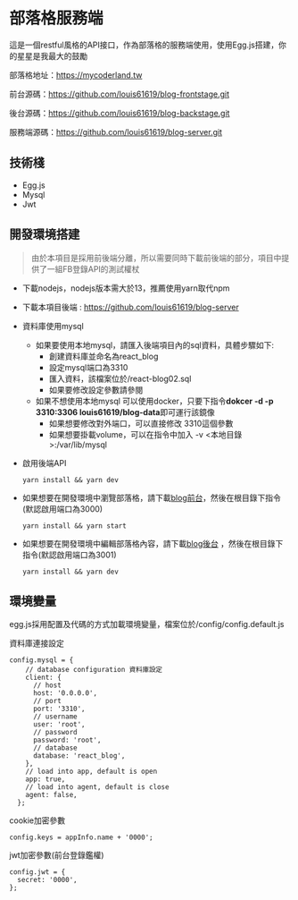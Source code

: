

# 部落格服務端

這是一個restful風格的API接口，作為部落格的服務端使用，使用Egg.js搭建，你的星星是我最大的鼓勵

部落格地址：https://mycoderland.tw

前台源碼：https://github.com/louis61619/blog-frontstage.git

後台源碼：https://github.com/louis61619/blog-backstage.git

服務端源碼：https://github.com/louis61619/blog-server.git



## 技術棧

- Egg.js
- Mysql
- Jwt



## 開發環境搭建

> 由於本項目是採用前後端分離，所以需要同時下載前後端的部分，項目中提供了一組FB登錄API的測試權杖

- 下載nodejs，nodejs版本需大於13，推薦使用yarn取代npm

- 下載本項目後端 : https://github.com/louis61619/blog-server

- 資料庫使用mysql

  - 如果要使用本地mysql，請匯入後端項目內的sql資料，具體步驟如下:
    - 創建資料庫並命名為react_blog
    - 設定mysql端口為3310
    - 匯入資料，該檔案位於/react-blog02.sql
    - 如果要修改設定參數請參閱
  - 如果不想使用本地mysql 可以使用docker，只要下指令**dokcer -d -p 3310:3306 louis61619/blog-data**即可運行該鏡像
    - 如果想要修改對外端口，可以直接修改 3310這個參數
    - 如果想要掛載volume，可以在指令中加入 -v <本地目錄>:/var/lib/mysql

- 啟用後端API

  ```
  yarn install && yarn dev
  ```

- 如果想要在開發環境中瀏覽部落格，請下載[blog前台]( https://github.com/louis61619/blog-frontstage.git)，然後在根目錄下指令(默認啟用端口為3000)

  ```
  yarn install && yarn start
  ```

- 如果想要在開發環境中編輯部落格內容，請下載[blog後台](https://github.com/louis61619/blog-backstage.git) ，然後在根目錄下指令(默認啟用端口為3001)

  ```
  yarn install && yarn dev
  ```

  

## 環境變量

egg.js採用配置及代碼的方式加載環境變量，檔案位於/config/config.default.js

資料庫連接設定

```
config.mysql = {
    // database configuration 資料庫設定
    client: {
      // host
      host: '0.0.0.0',
      // port
      port: '3310',
      // username
      user: 'root',
      // password
      password: 'root',
      // database
      database: 'react_blog',
    },
    // load into app, default is open
    app: true,
    // load into agent, default is close
    agent: false,
  };
```

cookie加密參數

```
config.keys = appInfo.name + '0000';
```

jwt加密參數(前台登錄鑑權)

```
config.jwt = {
  secret: '0000',
};
```

